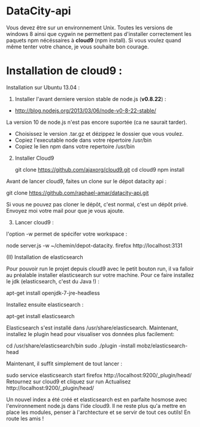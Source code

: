 # DataCity-api

Vous devez être sur un environnement Unix. Toutes les versions de windows 8 ainsi que cygwin ne permettent pas d'installer correctement les paquets npm nécéssaires à **cloud9** (npm install). Si vous voulez quand même tenter votre chance, je vous souhaite bon courage.

# Installation de cloud9 :

Installation sur Ubuntu 13.04 :

1) Installer l'avant derniere version stable de node.js (**v0.8.22**) :

* http://blog.nodejs.org/2013/03/06/node-v0-8-22-stable/

La version 10 de node.js n'est pas encore suportée (ca ne saurait tarder).
- Choisissez le version .tar.gz et dézippez le dossier que vous voulez.
- Copiez l'executable node dans votre répertoire /usr/bin
- Copiez le lien npm dans votre repertoire /usr/bin

2) Installer Cloud9

   git clone https://github.com/ajaxorg/cloud9.git
   cd cloud9
   npm install

Avant de lancer cloud9, faites un clone sur le dépot datacity api :

   git clone https://github.com/raphael-amar/datacity-api.git

Si vous ne pouvez pas cloner le dépôt, c'est normal, c'est un dépôt privé. Envoyez moi votre mail pour que je vous ajoute.

3) Lancer cloud9 :

l'option -w permet de spécifer votre workspace :

   node server.js -w ~/chemin/depot-datacity.
   firefox http://localhost:3131

(II) Installation de elasticsearch

Pour pouvoir run le projet depuis cloud9 avec le petit bouton run, il va falloir au préalable installer elasticsearch sur votre machine.
Pour ce faire installez le jdk (elasticsearch, c'est du Java !) :

   apt-get install openjdk-7-jre-headless

Installez ensuite elasticsearch :

   apt-get install elasticsearch

Elasticsearch s'est installé dans /usr/share/elasticsearch.
Maintenant, installez le plugin head pour visualiser vos données plus facilement:

   cd /usr/share/elasticsearch/bin
   sudo ./plugin -install mobz/elasticsearch-head

Maintenant, il suffit simplement de tout lancer : 

   sudo service elasticsearch start
   firefox http://localhost:9200/_plugin/head/
   Retournez sur cloud9 et cliquez sur run
   Actualisez http://localhost:9200/_plugin/head/

Un nouvel index a été créé et elasticsearch est en parfaite hosmose avec l'environnement node.js dans l'ide cloud9. Il ne reste plus qu'a mettre en place les modules, penser à l'archtecture et se servir de tout ces outils! En route les amis !